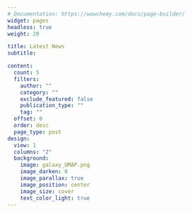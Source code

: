 ```yaml
---
# Documentation: https://wowchemy.com/docs/page-builder/
widget: pages
headless: true
weight: 20

title: Latest News
subtitle:

content:
  count: 5
  filters:
    author: ""
    category: ""
    exclude_featured: false
    publication_type: ""
    tag: ""
  offset: 0
  order: desc
  page_type: post
design:
  view: 1
  columns: "2"
  background:
    image: galaxy_UMAP.png
    image_darken: 0
    image_parallax: true
    image_position: center
    image_size: cover
    text_color_light: true
---
```

